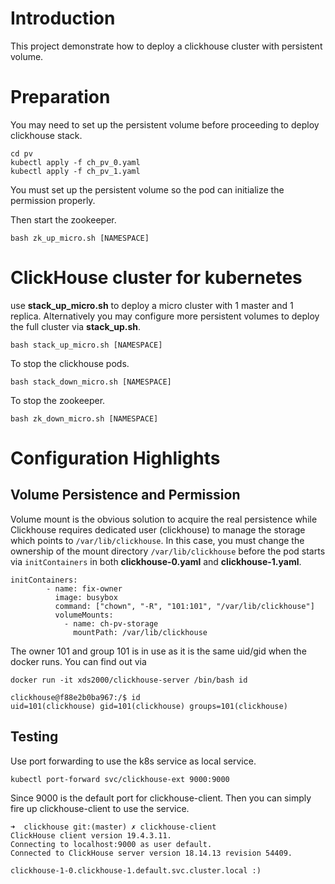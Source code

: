 # Introduction
This project demonstrate how to deploy a clickhouse cluster with persistent volume. 

# Preparation 
You may need to set up the persistent volume before proceeding to deploy clickhouse stack. 
```
cd pv
kubectl apply -f ch_pv_0.yaml
kubectl apply -f ch_pv_1.yaml
```
You must set up the persistent volume so the pod can initialize the permission properly. 

Then start the zookeeper. 

```
bash zk_up_micro.sh [NAMESPACE]
```

# ClickHouse cluster for kubernetes
use **stack_up_micro.sh** to deploy a micro cluster with 1 master and 1 replica. Alternatively you may configure more persistent volumes to deploy the full cluster via **stack_up.sh**.

```
bash stack_up_micro.sh [NAMESPACE]
```

To stop the clickhouse pods. 

```
bash stack_down_micro.sh [NAMESPACE]
```

To stop the zookeeper. 

```
bash zk_down_micro.sh [NAMESPACE]
```

# Configuration Highlights

## Volume Persistence and Permission
Volume mount is the obvious solution to acquire the real persistence while Clickhouse requires dedicated user (clickhouse) to manage the storage which points to `/var/lib/clickhouse`. In this case, you must change the ownership of the mount directory `/var/lib/clickhouse` before the pod starts via `initContainers` in both **clickhouse-0.yaml** and **clickhouse-1.yaml**.
```
initContainers:
        - name: fix-owner
          image: busybox
          command: ["chown", "-R", "101:101", "/var/lib/clickhouse"]
          volumeMounts:
            - name: ch-pv-storage
              mountPath: /var/lib/clickhouse
```

The owner 101 and group 101 is in use as it is the same uid/gid when the docker runs. You can find out via 
```
docker run -it xds2000/clickhouse-server /bin/bash id

clickhouse@f88e2b0ba967:/$ id
uid=101(clickhouse) gid=101(clickhouse) groups=101(clickhouse)

```

## Testing
Use port forwarding to use the k8s service as local service. 
```
kubectl port-forward svc/clickhouse-ext 9000:9000
```
Since 9000 is the default port for clickhouse-client. Then you can simply fire up clickhouse-client to use the service. 

```
➜  clickhouse git:(master) ✗ clickhouse-client
ClickHouse client version 19.4.3.11.
Connecting to localhost:9000 as user default.
Connected to ClickHouse server version 18.14.13 revision 54409.

clickhouse-1-0.clickhouse-1.default.svc.cluster.local :) 

```






